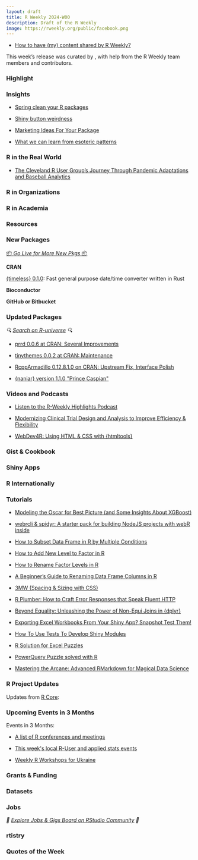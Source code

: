 ```yaml
---
layout: draft
title: R Weekly 2024-W00
description: Draft of the R Weekly
image: https://rweekly.org/public/facebook.png
---
```



+ [How to have (my) content shared by R Weekly?](https://github.com/rweekly/rweekly.org#how-to-have-my-content-shared-by-r-weekly)

This week’s release was curated by [](), with help from the R Weekly team members and contributors.



### Highlight



### Insights

+ [Spring clean your R packages](https://www.jumpingrivers.com/blog/spring-clean-r-package-usethis/)

+ [Shiny button weirdness](https://recology.info/2024/03/shiny-events/)

+ [Marketing Ideas For Your Package](https://ropensci.org/blog/2024/03/07/package-marketing/)

+ [What we can learn from esoteric patterns](https://rolkra.github.io/R-Esoteric-Patterns/)




### R in the Real World

+ [The Cleveland R User Group’s Journey Through Pandemic Adaptations and Baseball Analytics](https://www.r-consortium.org/blog/2024/03/07/the-cleveland-r-user-groups-journey-through-pandemic-adaptations-and-baseball-analytics)


### R in Organizations



### R in Academia



### Resources



### New Packages

<p class="added-hostname"><a href="https://rweekly.org/live" target="_blank" class="externalLink">📦 <i>Go Live for More New Pkgs</i> 📦</a></p>


**CRAN**

[{timeless} 0.1.0](https://cran.r-project.org/package=timeless): Fast general purpose date/time converter written in Rust


**Bioconductor**



**GitHub or Bitbucket**



### Updated Packages

<i>🔍 [Search on R-universe](https://r-universe.dev/search/) 🔍</i>

+ [prrd 0.0.6 at CRAN: Several Improvements](http://dirk.eddelbuettel.com/blog/2024/03/07#prrd_0.0.6)

+ [tinythemes 0.0.2 at CRAN: Maintenance](http://dirk.eddelbuettel.com/blog/2024/03/04#tinythemes_0.0.2)

+ [RcppArmadillo 0.12.8.1.0 on CRAN: Upstream Fix, Interface Polish](http://dirk.eddelbuettel.com/blog/2024/03/03#rcpparmadillo_0.12.8.1.0)


+ [{naniar} version 1.1.0 "Prince Caspian"](https://www.njtierney.com/post/2024/03/04/naniar-version-1-1-0-prince-caspian/)


### Videos and Podcasts

+ [Listen to the R-Weekly Highlights Podcast](https://rweekly.fireside.fm/)

+ [Modernizing Clinical Trial Design and Analysis to Improve Efficiency & Flexibility](https://fharrell.com/talk/rcteff/)

+ [WebDev4R: Using HTML & CSS with {htmltools}](https://albert-rapp.de/posts/web_dev/02_html_and_css_keywords/02_html_and_css_keywords.html)




### Gist & Cookbook



### Shiny Apps



### R Internationally



### Tutorials

+ [Modeling the Oscar for Best Picture (and Some Insights About XGBoost)](https://www.markhw.com/blog/oscars2024)

+ [webrcli & spidyr: A starter pack for building NodeJS projects with webR inside](https://colinfay.me/webrcli-and-spidyr/)

+ [How to Subset Data Frame in R by Multiple Conditions](https://www.spsanderson.com/steveondata/posts/2024-03-07/index.html)

+ [How to Add New Level to Factor in R](https://www.spsanderson.com/steveondata/posts/2024-03-06/index.html)

+ [How to Rename Factor Levels in R](https://www.spsanderson.com/steveondata/posts/2024-03-05/index.html)

+ [A Beginner’s Guide to Renaming Data Frame Columns in R](https://www.spsanderson.com/steveondata/posts/2024-03-04/index.html)

+ [3MW (Spacing & Sizing with CSS)](https://3mw.albert-rapp.de/p/3mw-spacing-sizing-css)

+ [R Plumber: How to Craft Error Responses that Speak Fluent HTTP](https://appsilon.com/api-oopsies-101/)

+ [Beyond Equality: Unleashing the Power of Non-Equi Joins in {dplyr}](https://appsilon.com/non-equi-joins-in-dplyr/)

+ [Exporting Excel Workbooks From Your Shiny App? Snapshot Test Them!](https://jakubsob.github.io/blog/how-to-test-excel-workbooks/)

+ [How To Use Tests To Develop Shiny Modules](https://jakubsob.github.io/blog/how-to-use-tests-to-develop-shiny-modules/)

+ [R Solution for Excel Puzzles](https://medium.com/number-around-us/r-solution-for-excel-puzzles-0ff728f7b379)

+ [PowerQuery Puzzle solved with R](https://medium.com/number-around-us/powerquery-puzzle-solved-with-r-3c8360c7ec32)

+ [Mastering the Arcane: Advanced RMarkdown for Magical Data Science](https://medium.com/number-around-us/mastering-the-arcane-advanced-rmarkdown-for-magical-data-science-c6c434780765)

<!--<div class="post-more-begin></div><div class="post-more-end"></div>-->

### R Project Updates

Updates from [R Core](http://developer.r-project.org/blosxom.cgi/R-devel/NEWS):


### Upcoming Events in 3 Months

Events in 3 Months:


+ [A list of R conferences and meetings](https://jumpingrivers.github.io/meetingsR/events.html)

+ [This week's local R-User and applied stats events](https://community.rstudio.com/c/irl)

+ [Weekly R Workshops for Ukraine](https://sites.google.com/view/dariia-mykhailyshyna/main/r-workshops-for-ukraine)

### Grants & Funding


### Datasets


### Jobs

<i>💼 [Explore Jobs & Gigs Board on RStudio Community](https://community.rstudio.com/c/jobs/) 💼</i>

### rtistry


### Quotes of the Week
